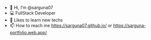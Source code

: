 - 👋 Hi, I’m @sarguna07
- 💻 FullStack Developer
- 🌱 Likes to learn new techs
- 📫 How to reach me https://sarguna07.github.io/ or https://sarguna-portfolio.web.app/

<!---
sarguna07/sarguna07 is a ✨ special ✨ repository because its `README.md` (this file) appears on your GitHub profile.
You can click the Preview link to take a look at your changes.
--->
